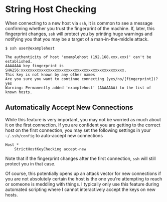 # String Host Checking

When connecting to a new host via `ssh`, it is common to see a message confirming whether you trust the fingerprint of the machine. If, later, this fingerprint changes, `ssh` will protect you by printing huge warnings and notifying you that you may be a target of a man-in-the-middle attack.

```terminal
$ ssh user@examplehost

The authenticity of host 'examplehost (192.168.xxx.xxx)' can't be established.
AAAAAAA key fingerprint is SHA256:xxxxxxxxxxxxxxxxxxxxxxxxxxxxxxxxxxxxxxxxxxxxxx.
This key is not known by any other names
Are you sure you want to continue connecting (yes/no/[fingerprint])? yes
Warning: Permanently added 'examplehost' (AAAAAAA) to the list of known hosts.
```

## Automatically Accept New Connections

While this feature is very important, you may not be worried as much about it on the first connection. If you are confident you are getting to the correct host on the first connection, you may set the following settings in your `~/.ssh/config` to auto-accept new connections

```text
Host *
    StrictHostKeyChecking accept-new
```

Note that if the fingerprint changes after the first connection, `ssh` will still protect you in that case.

Of course, this potentially opens up an attack vector for new connections if you are not absolutely certain the host is the one you're attempting to reach or someone is meddling with things. I typically only use this feature during automated scripting where I cannot interactively accept the keys on new hosts.
